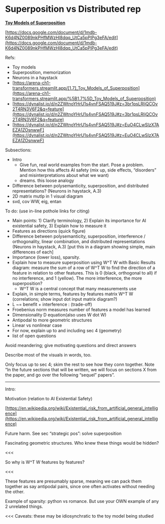 # Superposition vs Distributed rep

[**Toy Models of Superposition**](https://www.notion.so/Toy-Models-of-Superposition-9538794a63a541ebbd6aa19b19195839?pvs=21) 

[https://docs.google.com/document/d/1mdb-K6d4NZ0089nkPHfMWzHl8dqq_UtCa5pPIPg3eFA/edit](https://docs.google.com/document/d/1mdb-K6d4NZ0089nkPHfMWzHl8dqq_UtCa5pPIPg3eFA/edit)

Refs:

- Toy models
- Superposition, memorization
- Neurons in a haystack
- [https://arena-ch1-transformers.streamlit.app/[1.7]_Toy_Models_of_Superposition](https://arena-ch1-transformers.streamlit.app/%5B1.7%5D_Toy_Models_of_Superposition)
- [https://dynalist.io/d/n2ZWtnoYHrU1s4vnFSAQ519J#z=3br1psLRIjQCOv2T4RN3V6F2&q=feature](https://dynalist.io/d/n2ZWtnoYHrU1s4vnFSAQ519J#z=3br1psLRIjQCOv2T4RN3V6F2&q=feature)
- [https://dynalist.io/d/n2ZWtnoYHrU1s4vnFSAQ519J#z=EuO4CLwSIzX7AEZA1ZOsnwwF](https://dynalist.io/d/n2ZWtnoYHrU1s4vnFSAQ519J#z=EuO4CLwSIzX7AEZA1ZOsnwwF)

Subsections:

- Intro
    - Give fun, real world examples from the start. Pose a problem. Mention how this affects AI safety (mix up, side effects, “disorders” and misinterpretations about what we want)
    - dreams. this loose analogy
- Difference between polysemanticity, superposition, and distributed representations? (Neurons in haystack, A.3)
- 2D matrix mutlp in 1 visual diagram
- svd, cov WW, eig, entan

To do: (use in-line pothole links for citing)

- Main points: 1) Clarify terminology, 2) Explain its importance for AI existential safety, 3) Explain how to measure it
- Features as directions (quick figure)
- Difference between polysemanticity, superposition, interference / orthogonality, linear combination, and distributed representations (Neurons in haystack, A.3) [put this in a diagram showing simple, main differences of each]
- Importance (lower loss), sparsity.
- Explain how to measure superposition using W^T W with Basic Results diagram: measure the sum of a row of W^T W to find the direction of a feature in relation to other features. This is 0 (black, orthogonal to all) if no interference, and 1 (yellow). The more interference, the more superposition?
    - W^T W is a central concept that many measurements use
- Explain, in simple terms, features by features matrix W^T W (correlations; show input dot input matrix diagram?)
- L ~= benefit + interference : (trade-off)
- Froebenius norm measures number of features a model has learned
- Dimensionality D equation(also uses W dot W)
- Antipodal to more geometric structures
- Linear vs nonlinear case
- For now, explain up to and including sec 4 (geometry)
- list of open questions

Avoid meandering; give motivating questions and direct answers

Describe most of the visuals in words, too.

Only focus up to sec 4; skim the rest to see how they conn together. Note “In the future sections that will be written, we will focus on sections X from the paper, and go over the following “sequel” papers”.

---

Intro:

Motivation (relation to AI Existential Safety)

[https://en.wikipedia.org/wiki/Existential_risk_from_artificial_general_intelligence](https://en.wikipedia.org/wiki/Existential_risk_from_artificial_general_intelligence)

Future harm. See sec “strategic pos”: solve superposition

Fascinating geometric structures. Who knew these things would be hidden?

<<<

So why is W^T W features by features?

<<<

These features are presumably sparse, meaning we can pack them together as say antipodal pairs, since one often activates without needing the other.

Example of sparsity: python vs romance. But use your OWN example of any 2 unrelated things.

<<<
Caveats: these may be idiosynchratic to the toy model being studied